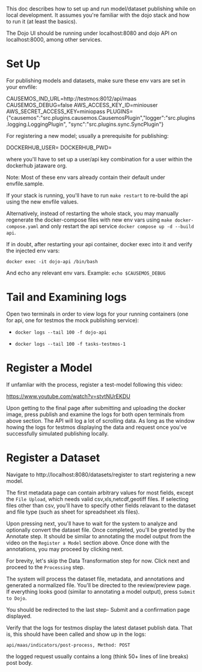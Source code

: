 
This doc describes how to set up and run model/dataset publishing while on local development.
It assumes you're familiar with the dojo stack and how to run it (at least the basics).

The Dojo UI should be running under localhost:8080 and dojo API on localhost:8000, among other services.

# Set Up

For publishing models and datasets, make sure these env vars are set in your envfile:

CAUSEMOS_IND_URL=http://testmos:8012/api/maas
CAUSEMOS_DEBUG=false
AWS_ACCESS_KEY_ID=miniouser
AWS_SECRET_ACCESS_KEY=miniopass
PLUGINS={"causemos":"src.plugins.causemos.CausemosPlugin","logger":"src.plugins.logging.LoggingPlugin", "sync":"src.plugins.sync.SyncPlugin"}

For registering a new model; usually a prerequisite for publishing:

DOCKERHUB_USER=<docker-user>
DOCKERHUB_PWD=<docker-api-key>

where you'll have to set up a user/api key combination for a user within the dockerhub jataware org.

Note: Most of these env vars already contain their default under envfile.sample.

If your stack is running, you'll have to run `make restart` to re-build the api using the new envfile values.

Alternatively, instead of restarting the whole stack, you may manually regenerate the docker-compose files with new env vars using `make docker-compose.yaml` and only restart the api service `docker compose up -d --build api`.

If in doubt, after restarting your api container, docker exec into it and verify the injected env vars:

`docker exec -it dojo-api /bin/bash`

And echo any relevant env vars. Example:
`echo $CAUSEMOS_DEBUG`

# Tail and Examining logs

Open two terminals in order to view logs for your running containers (one for api, one for testmos the mock publishing service):

- `docker logs --tail 100 -f dojo-api`

- `docker logs --tail 100 -f tasks-testmos-1`


# Register a Model

If unfamliar with the process, register a test-model following this video:

https://www.youtube.com/watch?v=stvtNUrEKDU

Upon getting to the final page after submitting and uploading the docker image, press publish and examine the logs for both open terminals from above section. The API will log a lot of scrolling data. As long as the window howing the logs for testmos displaying the data and request once you've successfully simulated publishing locally.

# Register a Dataset

Navigate to http://localhost:8080/datasets/register to start registering a new model.

The first metadata page can contain arbitrary values for most fields, except the `File Upload`, which needs valid csv,xls,netcdf,geotiff files. If selecting files other than csv, you'll have to specify other fields relavant to the dataset and file type (such as sheet for spreadsheet xls files).

Upon pressing next, you'll have to wait for the system to analyze  and optionally convert the dataset file.
Once completed, you'll be greeted by the Annotate step. It should be similar to annotating the model output from the video on the `Register a Model` section above. Once done with the annotations, you may proceed by clicking next.

For brevity, let's skip the Data Transformation step for now. Click next and proceed to the `Processing` step.

The system will process the dataset file, metadata, and annotations and generated a normalized file. You'll be directed to the review/preview page. If everything looks good (similar to annotating a model output), press `Submit to Dojo`.

You should be redirected to the last step- Submit and a confirmation page displayed.

Verify that the logs for testmos display the latest dataset publish data. That is, this should have been called and show up in the logs:

`api/maas/indicators/post-process, Method: POST`

the logged request usually contains a long (think 50+ lines of line breaks) post body.
